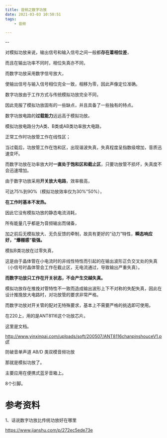 ```yaml
---
title: 音频之数字功放
date: 2021-03-03 10:50:51
tags:
	- 音频

---
```


--

 对模拟功放来说，输出信号和输入信号之间一般都**存在着相位差**，

而且在输出功率不同时，相位失真亦不同，

而数字功放采用数字信号放大，

使输出信号与输入信号相位完全一致，相移为零，因此声像定位准确。



数字功放由于工作方式与传统模拟功放完全不同，

因此克服了模拟功放固有的一些缺点，并且具备了一些独有的特点。



数字功放电路的**过载能力**远远高于模拟功放。

模拟功放电路分为A类、B类或AB类功率放大电路，

正常工作时功放管工作在线性区；

当过载后，功放管工作在饱和区，出现谐波失真，失真程度呈指数级增加，音质迅速变坏。

而数字功放在功率放大时**一直处于饱和区和截止区**，只要功放管不损坏，失真度不会迅速增加。



由于数字功放采用**开关放大电路**，效率极高，

可达75%到90%（模拟功放效率仅为30%"50%），

**在工作时基本不发热。**

因此它没有模拟功放的静态电流消耗，

所有能量几乎都是为音频输出而储备，

加之前后无模拟放大、无负反馈的牵制，故具有更好的“动力”特性，**瞬态响应好，“爆棚感”极强。** 



模拟B类功放在过零失真，

这是由于晶体管在小电流时的非线性特性而引起的在输出波形正负交叉处的失真（小信号时晶体管会工作在截止区，无电流通过，导致输出严重失真）。

**而数字功放只工作在开关状态，不会产生交越失真。**

模拟功放存在推挽对管特性不一致而造成输出波形上下不对称的失配失真，因此在设计推挽放大电路时，对功放管的要求非常严格。

而数字功放对开关管的配对无特殊要求，基本上不需要严格的挑选即可使用。 



在220上，用的是ANT8116这个功放芯片。

这里是文档。

http://www.yinxinpai.com/uploads/soft/200507/ANT8116chanpinshouceV1.pdf

防破音单声道 AB/D 类双模音频功放

那就是模拟功放了。

主要应用在便携式蓝牙音箱上。

8个引脚。



# 参考资料

1、话说数字功放比传统功放好在哪里

https://www.jianshu.com/p/272ec5ede73e

